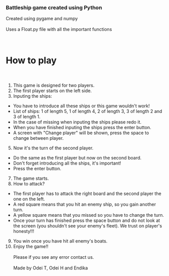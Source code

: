 ### Battleship game created using Python <br>

Created using pygame and numpy<br><br>
Uses a Float.py file with all the important functions<br><br><br>
# How to play <br><br>

1. This game is designed for two players.
2. The first player starts on the left side.
3. Inputing the ships:
  - You have to introduce all these ships or this game wouldn't work!
  - List of ships: 1 of length 5, 1 of length 4, 2 of length 3, 3 of length 2 and 3 of length 1.
  - In the case of missing when inputing the ships please redo it.
  - When you have finished inputing the ships press the enter button.
  - A screen with "Change player" will be shown, press the space to change between player.
5. Now it's the turn of the second player.
  - Do the same as the first player but now on the second board.
  - Don't forget introducing all the ships, it's important!
  - Press the enter button.
7. The game starts.
8. How to attack?
  - The first player has to attack the right board and the second player the one on the left.
  - A red square means that you hit an enemy ship, so you gain another turn.
  - A yellow square means that you missed so you have to change the turn.
  - Once your turn has finished press the space button and do not look at the screen
    (you shouldn't see your enemy's fleet). We trust on player's honesty!!!
9. You win once you have hit all enemy's boats.
10. Enjoy the game!!<br><br>
Please if you see any error contact us.<br><br>
Made by Odei  T, Odei H and Endika
